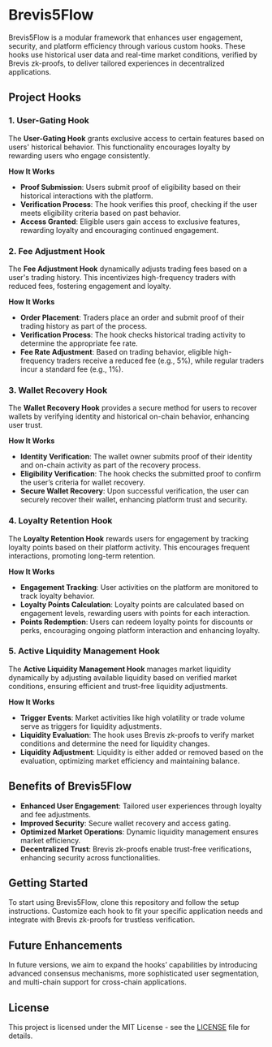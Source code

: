 # Brevis5Flow

Brevis5Flow is a modular framework that enhances user engagement, security, and platform efficiency through various custom hooks. These hooks use historical user data and real-time market conditions, verified by Brevis zk-proofs, to deliver tailored experiences in decentralized applications.

## Project Hooks

### 1. User-Gating Hook
The **User-Gating Hook** grants exclusive access to certain features based on users' historical behavior. This functionality encourages loyalty by rewarding users who engage consistently.

**How It Works**
- **Proof Submission**: Users submit proof of eligibility based on their historical interactions with the platform.
- **Verification Process**: The hook verifies this proof, checking if the user meets eligibility criteria based on past behavior.
- **Access Granted**: Eligible users gain access to exclusive features, rewarding loyalty and encouraging continued engagement.

### 2. Fee Adjustment Hook
The **Fee Adjustment Hook** dynamically adjusts trading fees based on a user's trading history. This incentivizes high-frequency traders with reduced fees, fostering engagement and loyalty.

**How It Works**
- **Order Placement**: Traders place an order and submit proof of their trading history as part of the process.
- **Verification Process**: The hook checks historical trading activity to determine the appropriate fee rate.
- **Fee Rate Adjustment**: Based on trading behavior, eligible high-frequency traders receive a reduced fee (e.g., 5%), while regular traders incur a standard fee (e.g., 1%).

### 3. Wallet Recovery Hook
The **Wallet Recovery Hook** provides a secure method for users to recover wallets by verifying identity and historical on-chain behavior, enhancing user trust.

**How It Works**
- **Identity Verification**: The wallet owner submits proof of their identity and on-chain activity as part of the recovery process.
- **Eligibility Verification**: The hook checks the submitted proof to confirm the user’s criteria for wallet recovery.
- **Secure Wallet Recovery**: Upon successful verification, the user can securely recover their wallet, enhancing platform trust and security.

### 4. Loyalty Retention Hook
The **Loyalty Retention Hook** rewards users for engagement by tracking loyalty points based on their platform activity. This encourages frequent interactions, promoting long-term retention.

**How It Works**
- **Engagement Tracking**: User activities on the platform are monitored to track loyalty behavior.
- **Loyalty Points Calculation**: Loyalty points are calculated based on engagement levels, rewarding users with points for each interaction.
- **Points Redemption**: Users can redeem loyalty points for discounts or perks, encouraging ongoing platform interaction and enhancing loyalty.

### 5. Active Liquidity Management Hook
The **Active Liquidity Management Hook** manages market liquidity dynamically by adjusting available liquidity based on verified market conditions, ensuring efficient and trust-free liquidity adjustments.

**How It Works**
- **Trigger Events**: Market activities like high volatility or trade volume serve as triggers for liquidity adjustments.
- **Liquidity Evaluation**: The hook uses Brevis zk-proofs to verify market conditions and determine the need for liquidity changes.
- **Liquidity Adjustment**: Liquidity is either added or removed based on the evaluation, optimizing market efficiency and maintaining balance.

## Benefits of Brevis5Flow
- **Enhanced User Engagement**: Tailored user experiences through loyalty and fee adjustments.
- **Improved Security**: Secure wallet recovery and access gating.
- **Optimized Market Operations**: Dynamic liquidity management ensures market efficiency.
- **Decentralized Trust**: Brevis zk-proofs enable trust-free verifications, enhancing security across functionalities.

## Getting Started
To start using Brevis5Flow, clone this repository and follow the setup instructions. Customize each hook to fit your specific application needs and integrate with Brevis zk-proofs for trustless verification.

## Future Enhancements
In future versions, we aim to expand the hooks’ capabilities by introducing advanced consensus mechanisms, more sophisticated user segmentation, and multi-chain support for cross-chain applications.

## License
This project is licensed under the MIT License - see the [LICENSE](LICENSE) file for details.
